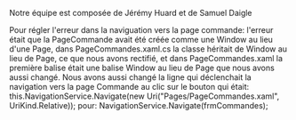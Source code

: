 Notre équipe est composée de Jérémy Huard et de Samuel Daigle

Pour régler l'erreur dans la naviguation vers la page commande:
l'erreur était que la PageCommande avait été créée comme une Window au lieu d'une Page, dans PageCommandes.xaml.cs la classe héritait de Window au lieu de Page, ce que nous avons rectifié, et dans PageCommandes.xaml la première balise était une balise Window au lieu de Page que nous avons aussi changé. Nous avons aussi changé la ligne qui déclenchait la navigation vers la page Commande au clic sur le bouton qui était:
  this.NavigationService.Navigate(new Uri("Pages/PageCommandes.xaml", UriKind.Relative));
pour:
  NavigationService.Navigate(frmCommandes);


